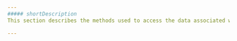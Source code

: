 ```yaml
---
##### shortDescription
This section describes the methods used to access the data associated with the Query.

---
```

